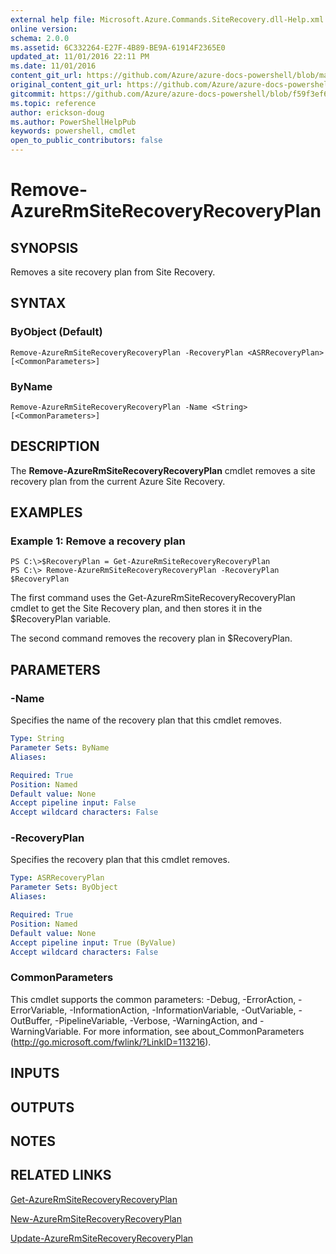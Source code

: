 ```yaml
---
external help file: Microsoft.Azure.Commands.SiteRecovery.dll-Help.xml
online version:
schema: 2.0.0
ms.assetid: 6C332264-E27F-4B89-BE9A-61914F2365E0
updated_at: 11/01/2016 22:11 PM
ms.date: 11/01/2016
content_git_url: https://github.com/Azure/azure-docs-powershell/blob/master/azureps-cmdlets-docs/ResourceManager/AzureRM.SiteRecovery/v1.1.11/Remove-AzureRmSiteRecoveryRecoveryPlan.md
original_content_git_url: https://github.com/Azure/azure-docs-powershell/blob/master/azureps-cmdlets-docs/ResourceManager/AzureRM.SiteRecovery/v1.1.11/Remove-AzureRmSiteRecoveryRecoveryPlan.md
gitcommit: https://github.com/Azure/azure-docs-powershell/blob/f59f3ef60bc592383812213e69fd77ba950759ed
ms.topic: reference
author: erickson-doug
ms.author: PowerShellHelpPub
keywords: powershell, cmdlet
open_to_public_contributors: false
---
```


# Remove-AzureRmSiteRecoveryRecoveryPlan

## SYNOPSIS
Removes a site recovery plan from Site Recovery.

## SYNTAX

### ByObject (Default)
```
Remove-AzureRmSiteRecoveryRecoveryPlan -RecoveryPlan <ASRRecoveryPlan> [<CommonParameters>]
```

### ByName
```
Remove-AzureRmSiteRecoveryRecoveryPlan -Name <String> [<CommonParameters>]
```

## DESCRIPTION
The **Remove-AzureRmSiteRecoveryRecoveryPlan** cmdlet removes a site recovery plan from the current Azure Site Recovery.

## EXAMPLES

### Example 1: Remove a recovery plan
```
PS C:\>$RecoveryPlan = Get-AzureRmSiteRecoveryRecoveryPlan 
PS C:\> Remove-AzureRmSiteRecoveryRecoveryPlan -RecoveryPlan $RecoveryPlan
```

The first command uses the Get-AzureRmSiteRecoveryRecoveryPlan cmdlet to get the Site Recovery plan, and then stores it in the $RecoveryPlan variable.

The second command removes the recovery plan in $RecoveryPlan.

## PARAMETERS

### -Name
Specifies the name of the recovery plan that this cmdlet removes.

```yaml
Type: String
Parameter Sets: ByName
Aliases: 

Required: True
Position: Named
Default value: None
Accept pipeline input: False
Accept wildcard characters: False
```

### -RecoveryPlan
Specifies the recovery plan that this cmdlet removes.

```yaml
Type: ASRRecoveryPlan
Parameter Sets: ByObject
Aliases: 

Required: True
Position: Named
Default value: None
Accept pipeline input: True (ByValue)
Accept wildcard characters: False
```

### CommonParameters
This cmdlet supports the common parameters: -Debug, -ErrorAction, -ErrorVariable, -InformationAction, -InformationVariable, -OutVariable, -OutBuffer, -PipelineVariable, -Verbose, -WarningAction, and -WarningVariable. For more information, see about_CommonParameters (http://go.microsoft.com/fwlink/?LinkID=113216).

## INPUTS

## OUTPUTS

## NOTES

## RELATED LINKS

[Get-AzureRmSiteRecoveryRecoveryPlan](./Get-AzureRmSiteRecoveryRecoveryPlan.md)

[New-AzureRmSiteRecoveryRecoveryPlan](./New-AzureRmSiteRecoveryRecoveryPlan.md)

[Update-AzureRmSiteRecoveryRecoveryPlan](./Update-AzureRmSiteRecoveryRecoveryPlan.md)



